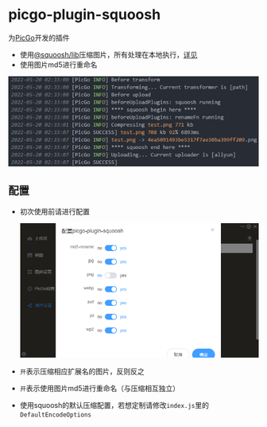 # picgo-plugin-squoosh

为[PicGo](https://github.com/Molunerfinn/PicGo)开发的插件

* 使用[@squoosh/lib](https://github.com/GoogleChromeLabs/squoosh/tree/dev/libsquoosh)压缩图片，所有处理在本地执行，[详见](https://github.com/GoogleChromeLabs/squoosh#privacy)
* 使用图片md5进行重命名

![](/images/1.png)

## 配置

* 初次使用前请进行配置

  ![](/images/2.png)

* `开`表示压缩相应扩展名的图片，反则反之

* `开`表示使用图片md5进行重命名（与压缩相互独立）

* 使用squoosh的默认压缩配置，若想定制请修改`index.js`里的`DefaultEncodeOptions`

